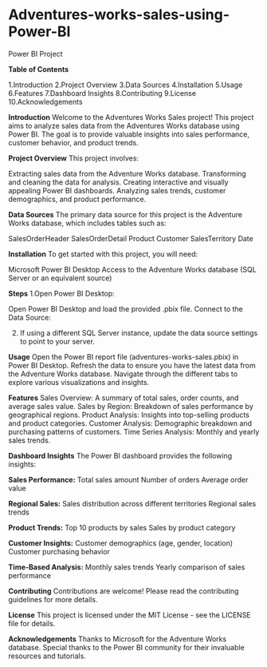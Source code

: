 # Adventures-works-sales-using-Power-BI
Power BI Project

**Table of Contents**

1.Introduction
2.Project Overview
3.Data Sources
4.Installation
5.Usage
6.Features
7.Dashboard Insights
8.Contributing
9.License
10.Acknowledgements

**Introduction**
Welcome to the Adventures Works Sales project! This project aims to analyze sales data from the Adventures Works database using Power BI. The goal is to provide valuable insights into sales performance, customer behavior, and product trends.

**Project Overview**
This project involves:

Extracting sales data from the Adventure Works database.
Transforming and cleaning the data for analysis.
Creating interactive and visually appealing Power BI dashboards.
Analyzing sales trends, customer demographics, and product performance.

**Data Sources**
The primary data source for this project is the Adventure Works database, which includes tables such as:

SalesOrderHeader
SalesOrderDetail
Product
Customer
SalesTerritory
Date

**Installation**
To get started with this project, you will need:

Microsoft Power BI Desktop
Access to the Adventure Works database (SQL Server or an equivalent source)

**Steps**
1.Open Power BI Desktop:

Open Power BI Desktop and load the provided .pbix file.
Connect to the Data Source:

2. If using a different SQL Server instance, update the data source settings to point to your server.

**Usage**
Open the Power BI report file (adventures-works-sales.pbix) in Power BI Desktop.
Refresh the data to ensure you have the latest data from the Adventure Works database.
Navigate through the different tabs to explore various visualizations and insights.

**Features**
Sales Overview: A summary of total sales, order counts, and average sales value.
Sales by Region: Breakdown of sales performance by geographical regions.
Product Analysis: Insights into top-selling products and product categories.
Customer Analysis: Demographic breakdown and purchasing patterns of customers.
Time Series Analysis: Monthly and yearly sales trends.


**Dashboard Insights**
The Power BI dashboard provides the following insights:

**Sales Performance:**
Total sales amount
Number of orders
Average order value

**Regional Sales:**
Sales distribution across different territories
Regional sales trends

**Product Trends:**
Top 10 products by sales
Sales by product category

**Customer Insights:**
Customer demographics (age, gender, location)
Customer purchasing behavior

**Time-Based Analysis:**
Monthly sales trends
Yearly comparison of sales performance

**Contributing**
Contributions are welcome! Please read the contributing guidelines for more details.

**License**
This project is licensed under the MIT License - see the LICENSE file for details.

**Acknowledgements**
Thanks to Microsoft for the Adventure Works database.
Special thanks to the Power BI community for their invaluable resources and tutorials.   



